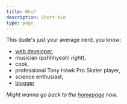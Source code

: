 ```yaml
---
title: Who?
description: Short bio
type: page
---
```


This dude's just your average nerd, you know:

- [web developer](https://github.com/hexanal),
- musician (pshhhyeah! *right*),
- cook,
- professional Tony Hawk Pro Skater player,
- science enthusiast,
- [blogger](/blog)

*Might wanna go back to the [homepage](/) now.*
